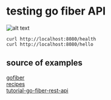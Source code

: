 # testing go fiber API
![alt text](https://gofiber.io/assets/images/logo.svg)
```
curl http://localhost:8080/health
curl http://localhost:8080/hello
```

## source of examples  
[gofiber](https://gofiber.io/)  
[recipes](https://github.com/gofiber/recipes)  
[tutorial-go-fiber-rest-api](https://github.com/koddr/tutorial-go-fiber-rest-api)


